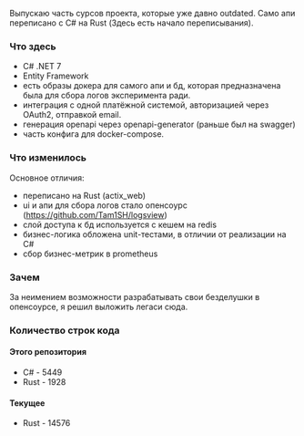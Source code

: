 Выпускаю часть сурсов проекта, которые уже давно outdated.
Само апи переписано с C# на Rust (Здесь есть начало переписывания).

### Что здесь
  - C# .NET 7
  - Entity Framework
  - есть образы докера для самого апи и бд, которая предназначена была для сбора логов эксперимента ради.  
  - интеграция с одной платёжной системой, авторизацией через OAuth2, отправкой email.
  - генерация openapi через openapi-generator (раньше был на swagger)
  - часть конфига для docker-compose.


### Что изменилось
Основное отличия:
  - переписано на Rust (actix_web)
  - ui и апи для сбора логов стало опенсоурс (https://github.com/Tam1SH/logsview) 
  - слой доступа к бд используется с кешем на redis
  - бизнес-логика обложена unit-тестами, в отличии от реализации на C#
  - сбор бизнес-метрик в prometheus

### Зачем
За неимением возможности разрабатывать свои безделушки в опенсоурсе, я решил выложить легаси сюда.

### Количество строк кода
#### Этого репозитория
 - C# - 5449
 - Rust - 1928

#### Текущее
 - Rust - 14576
